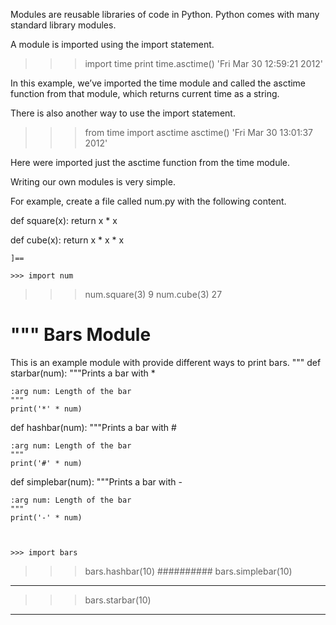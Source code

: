Modules are reusable libraries of code in Python. Python comes with many standard library modules.

A module is imported using the import statement.


>>> import time
>>> print time.asctime()
'Fri Mar 30 12:59:21 2012'


In this example, we’ve imported the time module and called the asctime function from that module, which returns current time as a string.

There is also another way to use the import statement.

>>> from time import asctime
>>> asctime()
'Fri Mar 30 13:01:37 2012'

Here were imported just the asctime function from the time module.


Writing our own modules is very simple.

For example, create a file called num.py with the following content.

def square(x):
    return x * x

def cube(x):
    return x * x * x



    ]==

    >>> import num
>>> num.square(3)
9
>>> num.cube(3)
27




"""
Bars Module
============
This is an example module with provide different ways to print bars.
"""
def starbar(num):
    """Prints a bar with *

    :arg num: Length of the bar
    """
    print('*' * num)

def hashbar(num):
    """Prints a bar with #

    :arg num: Length of the bar
    """
    print('#' * num)

def simplebar(num):
    """Prints a bar with -

    :arg num: Length of the bar
    """
    print('-' * num)



    >>> import bars
>>>


>>> bars.hashbar(10)
##########
>>> bars.simplebar(10)
----------
>>> bars.starbar(10)
**********






